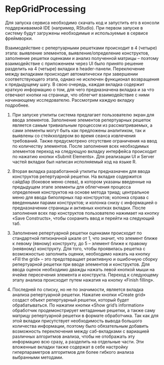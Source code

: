 # RepGridProcessing
Для запуска сервиса необходимо скачать код и запустить его в консоли поддерживаемой IDE (например, RStudio). При первом запуске в систему будут загружены необходимые и используемые в сервисе фреймворки.

Взаимодействие с репертуарными решетками происходит в 4 (четыре) этапа: выявление элементов, выявление/определение конструктов, заполнение решетки оценками и анализ полученной матрицы – поэтому взаимодействие с приложением через UI было принято решение разделить на 4 (четыре) вкладки в header-панели. Переключение между вкладками происходит автоматически при завершении соответствующего этапа, однако не исключен функционал возвращения к предыдущему шагу. В свою очередь, каждая вкладка содержит краткую информацию о том, для чего предназначена вкладка и за что отвечают кнопки на странице, что облегчит взаимодействие с ними начинающему исследователю. Рассмотрим каждую вкладку подробнее. 

1. При запуске утилиты система предлагает пользователю экран для ввода элементов. Заполнение элементов репертуарных решеток является самым тривиальным процессом из рассматриваемых, а сами элементы могут быть как предложены аналитиком, так и выявлены со стейкхолдером во время сеанса извлечения требований. Также предусмотрено отсутствие ограничения на ввод по количеству элементов. 
После заполнения всех необходимых элементов переход на следующую вкладку интерфейса происходит по нажатию кнопки «Submit Elements». Для реализации UI и Server частей вкладки был написан исполняемый код на языке R.
 
2. Вторая вкладка разработанной утилиты предназначен для ввода конструктов репертуарной решетки. На вкладке содержится сайдбар (боковое меню слева), в котором указаны введенные на предыдущем этапе элементы для облегчения процесса определения конструктов на основе метода триад; центральное меню для ввода биполярных пар конструктов; колонка справа с введенными парами конструктов; и колонка снизу с информацией о предназначении страницы и активных кнопках вкладки. После заполнения всех пар конструктов пользователю нажимает на кнопку «Save Constructs», чтобы сохранить ввод и перейти на следующий таб.
  
3. Заполнение репертуарной решетки оценками происходит по стандартной пятизначной шкале от 1, что значит, что элемент ближе к левому (явному) конструкту, до 5 – элемент ближе к правому (неявному) конструкту. Для того, чтобы проявилась решетка с возможностью заполнить оценки, необходимо нажать на кнопку «Fill the grid» – это предотвращает реактивную и ошибочную сборку репертуарной решетки при вводе элементов и конструктов. Для ввода оценок необходимо дважды нажать левой кнопкой мыши на ячейке пересечения элемента и конструкта. Переход к следующему этапу анализа происходит путем нажатия на кнопку «Finish filling». 

4. Последней по списку, но не по значимости, является вкладка анализа репертуарной решетки. Нажатие кнопки «Create grid» создаст объект репертуарный решетки, который будет обрабатываться. По нажатии кнопки «Show grid’s information» обработчик продемонстрирует метаданные решетки, а также саму матрицу репертуарной решетки в формате обработчика. Так как для этой вкладки присутствует необходимость вывода большого количества информации, поэтому было обязательным добавить возможность переключения между саб-вкладками с вариацией различных алгоритмов анализа, чтобы не отображать эту информацию всю сразу, а разделить на отдельные части. Эти вложенные вкладки также содержат в себе настройку гипepпаpaметров алгоритмов для более гибкого анализа выбранными методами.
